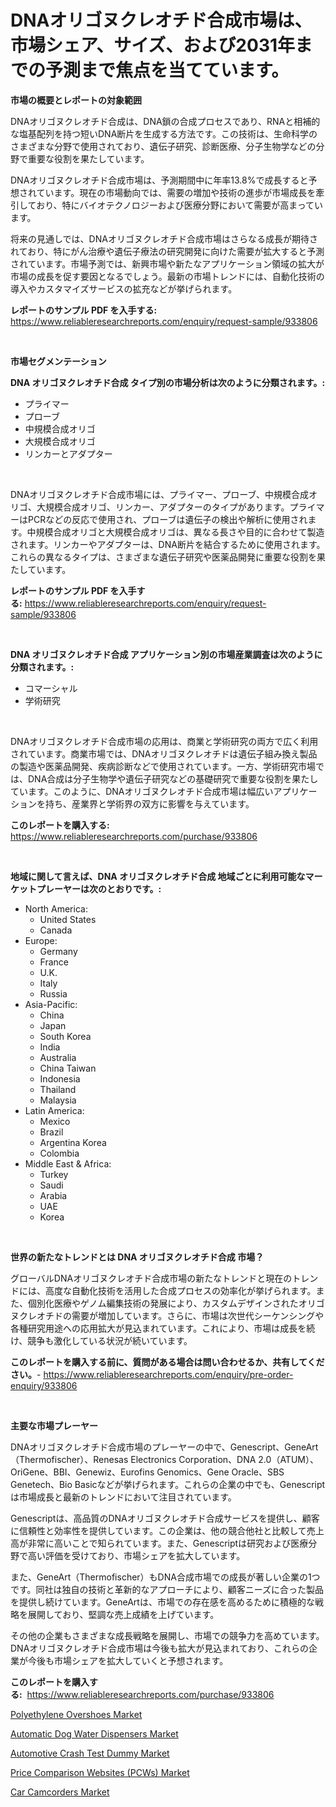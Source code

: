 <p><h1>DNAオリゴヌクレオチド合成市場は、市場シェア、サイズ、および2031年までの予測まで焦点を当てています。</h1></p><p><strong>市場の概要とレポートの対象範囲</strong></p>
<p><p>DNAオリゴヌクレオチド合成は、DNA鎖の合成プロセスであり、RNAと相補的な塩基配列を持つ短いDNA断片を生成する方法です。この技術は、生命科学のさまざまな分野で使用されており、遺伝子研究、診断医療、分子生物学などの分野で重要な役割を果たしています。</p><p>DNAオリゴヌクレオチド合成市場は、予測期間中に年率13.8%で成長すると予想されています。現在の市場動向では、需要の増加や技術の進歩が市場成長を牽引しており、特にバイオテクノロジーおよび医療分野において需要が高まっています。</p><p>将来の見通しでは、DNAオリゴヌクレオチド合成市場はさらなる成長が期待されており、特にがん治療や遺伝子療法の研究開発に向けた需要が拡大すると予測されています。市場予測では、新興市場や新たなアプリケーション領域の拡大が市場の成長を促す要因となるでしょう。最新の市場トレンドには、自動化技術の導入やカスタマイズサービスの拡充などが挙げられます。</p></p>
<p><strong>レポートのサンプル PDF を入手する:</strong> <a href="https://www.reliableresearchreports.com/enquiry/request-sample/933806">https://www.reliableresearchreports.com/enquiry/request-sample/933806</a></p>
<p>&nbsp;</p>
<p><strong>市場セグメンテーション</strong></p>
<p><strong>DNA オリゴヌクレオチド合成 タイプ別の市場分析は次のように分類されます。:</strong></p>
<p><ul><li>プライマー</li><li>プローブ</li><li>中規模合成オリゴ</li><li>大規模合成オリゴ</li><li>リンカーとアダプター</li></ul></p>
<p>&nbsp;</p>
<p><p>DNAオリゴヌクレオチド合成市場には、プライマー、プローブ、中規模合成オリゴ、大規模合成オリゴ、リンカー、アダプターのタイプがあります。プライマーはPCRなどの反応で使用され、プローブは遺伝子の検出や解析に使用されます。中規模合成オリゴと大規模合成オリゴは、異なる長さや目的に合わせて製造されます。リンカーやアダプターは、DNA断片を結合するために使用されます。これらの異なるタイプは、さまざまな遺伝子研究や医薬品開発に重要な役割を果たしています。</p></p>
<p><strong>レポートのサンプル PDF を入手する:</strong>&nbsp;<a href="https://www.reliableresearchreports.com/enquiry/request-sample/933806">https://www.reliableresearchreports.com/enquiry/request-sample/933806</a></p>
<p>&nbsp;</p>
<p><strong> DNA オリゴヌクレオチド合成 アプリケーション別の市場産業調査は次のように分類されます。:</strong></p>
<p><ul><li>コマーシャル</li><li>学術研究</li></ul></p>
<p>&nbsp;</p>
<p><p>DNAオリゴヌクレオチド合成市場の応用は、商業と学術研究の両方で広く利用されています。商業市場では、DNAオリゴヌクレオチドは遺伝子組み換え製品の製造や医薬品開発、疾病診断などで使用されています。一方、学術研究市場では、DNA合成は分子生物学や遺伝子研究などの基礎研究で重要な役割を果たしています。このように、DNAオリゴヌクレオチド合成市場は幅広いアプリケーションを持ち、産業界と学術界の双方に影響を与えています。</p></p>
<p><strong>このレポートを購入する:</strong>&nbsp; <a href="https://www.reliableresearchreports.com/purchase/933806">https://www.reliableresearchreports.com/purchase/933806</a></p>
<p>&nbsp;</p>
<p><strong>地域に関して言えば、DNA オリゴヌクレオチド合成 地域ごとに利用可能なマーケットプレーヤーは次のとおりです。:</strong></p>
<p><ul>
    <li>
        North America:
        <ul>
            <li>United States</li>
            <li>Canada</li>
        </ul>
    </li>
    <li>
        Europe:
        <ul>
            <li>Germany</li>
            <li>France</li>
            <li>U.K.</li>
            <li>Italy</li>
            <li>Russia</li>
        </ul>
    </li>
    <li>
        Asia-Pacific:
        <ul>
            <li>China</li>
            <li>Japan</li>
            <li>South Korea</li>
            <li>India</li>
            <li>Australia</li>
            <li>China Taiwan</li>
            <li>Indonesia</li>
            <li>Thailand</li>
            <li>Malaysia</li>
        </ul>
    </li>
    <li>
        Latin America:
        <ul>
            <li>Mexico</li>
            <li>Brazil</li>
            <li>Argentina Korea</li>
            <li>Colombia</li>
        </ul>
    </li>
    <li>
        Middle East & Africa:
        <ul>
            <li>Turkey</li>
            <li>Saudi</li>
            <li>Arabia</li>
            <li>UAE</li>
            <li>Korea</li>
        </ul>
    </li>
    </ul></p>
<p>&nbsp;</p>
<p><strong>世界の新たなトレンドとは DNA オリゴヌクレオチド合成 市場？</strong></p>
<p><p>グローバルDNAオリゴヌクレオチド合成市場の新たなトレンドと現在のトレンドには、高度な自動化技術を活用した合成プロセスの効率化が挙げられます。また、個別化医療やゲノム編集技術の発展により、カスタムデザインされたオリゴヌクレオチドの需要が増加しています。さらに、市場は次世代シーケンシングや各種研究用途への応用拡大が見込まれています。これにより、市場は成長を続け、競争も激化している状況が続いています。</p></p>
<p><strong>このレポートを購入する前に、質問がある場合は問い合わせるか、共有してください。</strong>- <a href="https://www.reliableresearchreports.com/enquiry/pre-order-enquiry/933806">https://www.reliableresearchreports.com/enquiry/pre-order-enquiry/933806</a></p>
<p>&nbsp;</p>
<p><strong>主要な市場プレーヤー</strong></p>
<p><p>DNAオリゴヌクレオチド合成市場のプレーヤーの中で、Genescript、GeneArt（Thermofischer）、Renesas Electronics Corporation、DNA 2.0（ATUM）、OriGene、BBI、Genewiz、Eurofins Genomics、Gene Oracle、SBS Genetech、Bio Basicなどが挙げられます。これらの企業の中でも、Genescriptは市場成長と最新のトレンドにおいて注目されています。</p><p>Genescriptは、高品質のDNAオリゴヌクレオチド合成サービスを提供し、顧客に信頼性と効率性を提供しています。この企業は、他の競合他社と比較して売上高が非常に高いことで知られています。また、Genescriptは研究および医療分野で高い評価を受けており、市場シェアを拡大しています。</p><p>また、GeneArt（Thermofischer）もDNA合成市場での成長が著しい企業の1つです。同社は独自の技術と革新的なアプローチにより、顧客ニーズに合った製品を提供し続けています。GeneArtは、市場での存在感を高めるために積極的な戦略を展開しており、堅調な売上成績を上げています。</p><p>その他の企業もさまざまな成長戦略を展開し、市場での競争力を高めています。DNAオリゴヌクレオチド合成市場は今後も拡大が見込まれており、これらの企業が今後も市場シェアを拡大していくと予想されます。</p></p>
<p><strong>このレポートを購入する:</strong>&nbsp;&nbsp;<a href="https://www.reliableresearchreports.com/purchase/933806">https://www.reliableresearchreports.com/purchase/933806</a></p>
<p><p><a href="https://simplistic-meeting-7ee.notion.site/Polyethylene-Overshoes-Market-Offers-Provide-Insightful-Data-for-the-Time-Period-from-2024-to-2031-a-8f1db251fced4bceb385c2739428ebeb">Polyethylene Overshoes Market</a></p><p><a href="https://github.com/vimar16th/Market-Research-Report-List-3/blob/main/automatic-dog-water-dispensers-market.md">Automatic Dog Water Dispensers Market</a></p><p><a href="https://natural-crush-b99.notion.site/Automotive-Crash-Test-Dummy-Market-Centers-on-Aspects-such-as-Market-Growth-Market-Share-Market-Op-79131492715b4a769dd90d09d47e17bc">Automotive Crash Test Dummy Market</a></p><p><a href="https://github.com/luckyshygirl/Market-Research-Report-List-3/blob/main/price-comparison-websites-pcws-market.md">Price Comparison Websites (PCWs) Market</a></p><p><a href="https://view.publitas.com/reportprime-1/car-camcorders-market-size-growing-and-forecasted-for-period-from-2024-2031-and-provides-complete-market-analysis-of-this-market/">Car Camcorders Market</a></p></p>